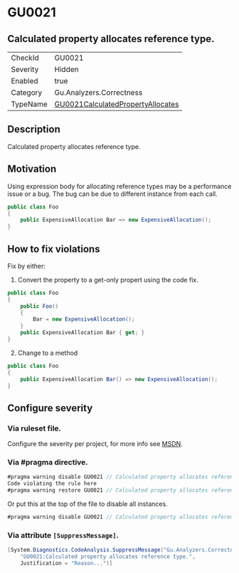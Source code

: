 # GU0021
## Calculated property allocates reference type.

<!-- start generated table -->
<table>
<tr>
  <td>CheckId</td>
  <td>GU0021</td>
</tr>
<tr>
  <td>Severity</td>
  <td>Hidden</td>
</tr>
<tr>
  <td>Enabled</td>
  <td>true</td>
</tr>
<tr>
  <td>Category</td>
  <td>Gu.Analyzers.Correctness</td>
</tr>
<tr>
  <td>TypeName</td>
  <td><a href="https://github.com/GuOrg/Gu.Analyzers/blob/master/Gu.Analyzers.Analyzers/GU0021CalculatedPropertyAllocates.cs">GU0021CalculatedPropertyAllocates</a></td>
</tr>
</table>
<!-- end generated table -->

## Description

Calculated property allocates reference type.

## Motivation

Using expression body for allocating reference types may be a performance issue or a bug.
The bug can be due to different instance from each call.

```C#
public class Foo
{
    public ExpensiveAllocation Bar => new ExpensiveAllocation();
}
```

## How to fix violations

Fix by either:

1) Convert the property to a get-only propert using the code fix.

```C#
public class Foo
{
    public Foo()
	{
		Bar = new ExpensiveAllocation();
	}
    public ExpensiveAllocation Bar { get; }
}
```

2) Change to a method

```C#
public class Foo
{
    public ExpensiveAllocation Bar() => new ExpensiveAllocation();
}
```

<!-- start generated config severity -->
## Configure severity

### Via ruleset file.

Configure the severity per project, for more info see [MSDN](https://msdn.microsoft.com/en-us/library/dd264949.aspx).

### Via #pragma directive.
```C#
#pragma warning disable GU0021 // Calculated property allocates reference type.
Code violating the rule here
#pragma warning restore GU0021 // Calculated property allocates reference type.
```

Or put this at the top of the file to disable all instances.
```C#
#pragma warning disable GU0021 // Calculated property allocates reference type.
```

### Via attribute `[SuppressMessage]`.

```C#
[System.Diagnostics.CodeAnalysis.SuppressMessage("Gu.Analyzers.Correctness", 
    "GU0021:Calculated property allocates reference type.", 
    Justification = "Reason...")]
```
<!-- end generated config severity -->